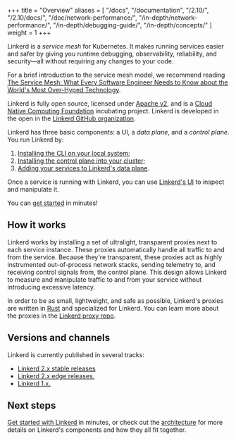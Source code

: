 +++
title = "Overview"
aliases = [
  "/docs",
  "/documentation",
  "/2.10/",
  "/2.10/docs/",
  "/doc/network-performance/",
  "/in-depth/network-performance/",
  "/in-depth/debugging-guide/",
  "/in-depth/concepts/"
]
weight = 1
+++

Linkerd is a _service mesh_ for Kubernetes. It makes running services easier
and safer by giving you runtime debugging, observability, reliability, and
security&mdash;all without requiring any changes to your code.

For a brief introduction to the service mesh model, we recommend reading [The
Service Mesh: What Every Software Engineer Needs to Know about the World's Most
Over-Hyped Technology](https://servicemesh.io/).

Linkerd is fully open source, licensed under [Apache
v2](https://github.com/linkerd/linkerd2/blob/main/LICENSE), and is a [Cloud
Native Computing Foundation](https://cncf.io) incubating project. Linkerd is
developed in the open in the [Linkerd GitHub organization](https://github.com/linkerd).

Linkerd has three basic components: a UI, a *data plane*, and a *control
plane*. You run Linkerd by:

1. [Installing the CLI on your local system](/2.10/getting-started/#step-1-install-the-cli);
1. [Installing the control plane into your cluster](/2.10/getting-started/#step-3-install-linkerd-onto-the-cluster);
1. [Adding your services to Linkerd's data plane](/2.10/tasks/adding-your-service/).

Once a service is running with Linkerd, you can use [Linkerd's
UI](/2.10/getting-started/#step-4-explore-linkerd) to inspect and
manipulate it.

You can [get started](/2.10/getting-started/) in minutes!

## How it works

Linkerd works by installing a set of ultralight, transparent proxies next to
each service instance. These proxies automatically handle all traffic to and
from the service. Because they're transparent, these proxies act as highly
instrumented out-of-process network stacks, sending telemetry to, and receiving
control signals from, the control plane. This design allows Linkerd to measure
and manipulate traffic to and from your service without introducing excessive
latency.

In order to be as small, lightweight, and safe as possible, Linkerd's proxies
are written in [Rust](https://www.rust-lang.org/) and specialized for Linkerd.
You can learn more about the proxies in the [Linkerd proxy
repo](https://github.com/linkerd/linkerd2-proxy).

## Versions and channels

Linkerd is currently published in several tracks:

* [Linkerd 2.x stable releases](/2.10/edge/)
* [Linkerd 2.x edge releases.](/2.10/edge/)
* [Linkerd 1.x.](/1/overview/)

## Next steps

[Get started with Linkerd](/2.10/getting-started/) in minutes, or check out the
[architecture](/2.10/reference/architecture/) for more details on Linkerd's
components and how they all fit together.
